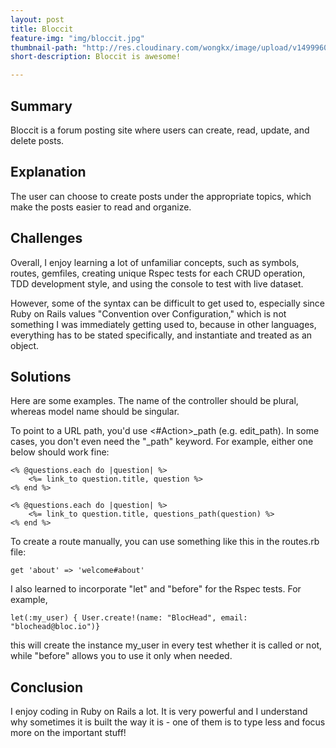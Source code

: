 ```yaml
---
layout: post
title: Bloccit
feature-img: "img/bloccit.jpg"
thumbnail-path: "http://res.cloudinary.com/wongkx/image/upload/v1499960611/bloccit_qblvso.jpg"
short-description: Bloccit is awesome!

---
```

## Summary

Bloccit is a forum posting site where users can create, read, update, and delete posts.


## Explanation

The user can choose to create posts under the appropriate topics, which make the posts easier to read and organize.

## Challenges

Overall, I enjoy learning a lot of unfamiliar concepts, such as symbols, routes, gemfiles, creating unique Rspec tests for each CRUD operation, TDD development style, and using the console to test with live dataset.

However, some of the syntax can be difficult to get used to, especially since Ruby on Rails values "Convention over Configuration," which is not something I was immediately getting used to, because in other languages, everything has to be stated specifically, and instantiate and treated as an object. 

## Solutions

Here are some examples. The name of the controller should be plural, whereas model name should be singular.

To point to a URL path, you'd use <#Action>_path (e.g. edit_path). In some cases, you don't even need the "_path" keyword. For example, either one below should work fine:
```
<% @questions.each do |question| %>
    <%= link_to question.title, question %>
<% end %>

```
```
<% @questions.each do |question| %>
    <%= link_to question.title, questions_path(question) %>
<% end %>
```

To create a route manually, you can use something like this in the routes.rb file:
```
get 'about' => 'welcome#about'
```

I also learned to incorporate "let" and "before" for the Rspec tests. For example, 
```
let(:my_user) { User.create!(name: "BlocHead", email: "blochead@bloc.io")}
```
this will create the instance my_user in every test whether it is called or not, while "before" allows you to use it only when needed.
    

## Conclusion

I enjoy coding in Ruby on Rails a lot. It is very powerful and I understand why sometimes it is built the way it is - one of them is to type less and focus more on the important stuff!
